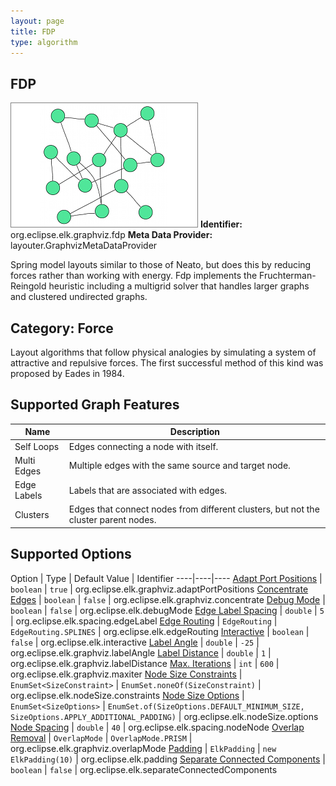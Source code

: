 ```yaml
---
layout: page
title: FDP
type: algorithm
---
```

## FDP
![](images/fdp.png)
**Identifier:** org.eclipse.elk.graphviz.fdp
**Meta Data Provider:** layouter.GraphvizMetaDataProvider

Spring model layouts similar to those of Neato, but does this by reducing forces rather than working with energy. Fdp implements the Fruchterman-Reingold heuristic including a multigrid solver that handles larger graphs and clustered undirected graphs.

## Category: Force
Layout algorithms that follow physical analogies by simulating a system of attractive and repulsive forces. The first successful method of this kind was proposed by Eades in 1984.

## Supported Graph Features

Name | Description
----|----
Self Loops | Edges connecting a node with itself.
Multi Edges | Multiple edges with the same source and target node.
Edge Labels | Labels that are associated with edges.
Clusters | Edges that connect nodes from different clusters, but not the cluster parent nodes.

## Supported Options

Option | Type | Default Value | Identifier
----|----|----
[Adapt Port Positions](org-eclipse-elk-graphviz-adaptPortPositions) | `boolean` | `true` | org.eclipse.elk.graphviz.adaptPortPositions
[Concentrate Edges](org-eclipse-elk-graphviz-concentrate) | `boolean` | `false` | org.eclipse.elk.graphviz.concentrate
[Debug Mode](org-eclipse-elk-debugMode) | `boolean` | `false` | org.eclipse.elk.debugMode
[Edge Label Spacing](org-eclipse-elk-spacing-edgeLabel) | `double` | `5` | org.eclipse.elk.spacing.edgeLabel
[Edge Routing](org-eclipse-elk-edgeRouting) | `EdgeRouting` | `EdgeRouting.SPLINES` | org.eclipse.elk.edgeRouting
[Interactive](org-eclipse-elk-interactive) | `boolean` | `false` | org.eclipse.elk.interactive
[Label Angle](org-eclipse-elk-graphviz-labelAngle) | `double` | `-25` | org.eclipse.elk.graphviz.labelAngle
[Label Distance](org-eclipse-elk-graphviz-labelDistance) | `double` | `1` | org.eclipse.elk.graphviz.labelDistance
[Max. Iterations](org-eclipse-elk-graphviz-maxiter) | `int` | `600` | org.eclipse.elk.graphviz.maxiter
[Node Size Constraints](org-eclipse-elk-nodeSize-constraints) | `EnumSet<SizeConstraint>` | `EnumSet.noneOf(SizeConstraint)` | org.eclipse.elk.nodeSize.constraints
[Node Size Options](org-eclipse-elk-nodeSize-options) | `EnumSet<SizeOptions>` | `EnumSet.of(SizeOptions.DEFAULT_MINIMUM_SIZE, SizeOptions.APPLY_ADDITIONAL_PADDING)` | org.eclipse.elk.nodeSize.options
[Node Spacing](org-eclipse-elk-spacing-nodeNode) | `double` | `40` | org.eclipse.elk.spacing.nodeNode
[Overlap Removal](org-eclipse-elk-graphviz-overlapMode) | `OverlapMode` | `OverlapMode.PRISM` | org.eclipse.elk.graphviz.overlapMode
[Padding](org-eclipse-elk-padding) | `ElkPadding` | `new ElkPadding(10)` | org.eclipse.elk.padding
[Separate Connected Components](org-eclipse-elk-separateConnectedComponents) | `boolean` | `false` | org.eclipse.elk.separateConnectedComponents

